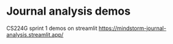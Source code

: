 # Journal analysis demos

CS224G sprint 1 demos on streamlit
https://mindstorm-journal-analysis.streamlit.app/
